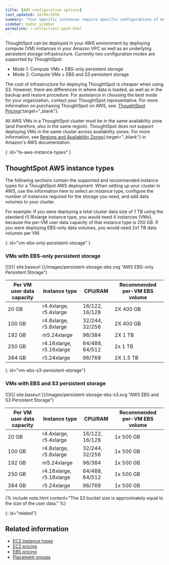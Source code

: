 ```yaml
---
title: [AWS configuration options]
last_updated: 10/09/2019
summary: "Your specific instances require specific configurations of memory, CPU, storage, and networking capacity."
sidebar: mydoc_sidebar
permalink: /:collection/:path.html
---
```

ThoughtSpot can be deployed in your AWS environment by deploying compute (VM) instances in your Amazon VPC as well as an underlying persistent storage infrastructure. Currently two configuration modes are supported by ThoughtSpot:
- Mode 1: Compute VMs + EBS-only persistent storage
- Mode 2: Compute VMs + EBS and S3 persistent storage

The cost of infrastructure for deploying ThoughtSpot is cheaper when using S3. However, there are differences in where data is loaded, as well as in the backup and restore procedure.  For assistance in choosing the best mode for your organization, contact your ThoughtSpot representative. For more information on purchasing ThoughtSpot on AWS, see: [ThoughtSpot Pricing](https://www.thoughtspot.com/pricing){:target="_blank"}.

All AWS VMs in a ThoughtSpot cluster must be in the same availability zone (and therefore, also in the same region). ThoughtSpot does not support deploying VMs in the same cluster across availability zones. For more information, see [Regions and Availability Zones](https://docs.aws.amazon.com/AmazonRDS/latest/UserGuide/Concepts.RegionsAndAvailabilityZones.html){:target="_blank"} in Amazon's AWS documentation.

{: id="ts-aws-instance-types" }
## ThoughtSpot AWS instance types

The following sections contain the supported and recommended instance types for a ThoughtSpot AWS deployment. When setting up your cluster in AWS, use the information here to select an instance type, configure the number of instances required for the storage you need, and add data volumes to your cluster.

For example: If you were deploying a total cluster data size of 1 TB using the standard r5.16xlarge instance type, you would need 4 instances (VMs), because the per-VM user data capacity of that instance type is 250 GB. If you were deploying EBS-only data volumes, you would need 2x1 TB data volumes per VM.

{: id="vm-ebs-only-persistent-storage" }
### VMs with EBS-only persistent storage

![]({{ site.baseurl }}/images/persistent-storage-ebs.svg "AWS EBS-only Persistent Storage")

| Per VM user data capacity | Instance type | CPU/RAM | Recommended per-VM EBS volume |
| --- | --- | --- |--- |
| 20 GB | r4.4xlarge, r5.4xlarge | 16/122, 16/128 | 2X 400 GB |
| 100 GB | r4.8xlarge, r5.8xlarge | 32/244, 32/256 | 2X 400 GB |
| 192 GB | m5.24xlarge | 96/384 | 2X 1 TB |
| 250 GB | r4.16xlarge, r5.16xlarge | 64/488, 64/512 | 2x 1 TB |
| 384 GB | r5.24xlarge | 96/768 | 2X 1.5 TB |

{: id="vm-ebs-s3-persistent-storage"}
### VMs with EBS and S3 persistent storage

![]({{ site.baseurl }}/images/persistent-storage-ebs-s3.svg "AWS EBS and S3 Persistent Storage")

| Per VM user data capacity | Instance type | CPU/RAM | Recommended per-VM EBS volume |
| --- | --- | --- |--- |
| 20 GB | r4.4xlarge, r5.4xlarge | 16/122, 16/128 | 1x 500 GB |
| 100 GB | r4.8xlarge, r5.8xlarge | 32/244, 32/256 | 1x 500 GB |
| 192 GB | m5.24xlarge | 96/384 | 1x 500 GB |
| 250 GB | r4.16xlarge, r5.16xlarge | 64/488, 64/512 | 1x 500 GB |
| 384 GB | r5.24xlarge | 96/768 | 1x 500 GB |

{% include note.html content="The S3 bucket size is approximately equal to the size of the user data." %}

{: id="related"}
## Related information

- [EC2 instance types](https://aws.amazon.com/ec2/instance-types/)
- [EC2 pricing](https://aws.amazon.com/ec2/pricing/)
- [EBS pricing](https://aws.amazon.com/ebs/pricing/)
- [Placement groups](http://docs.aws.amazon.com/AWSEC2/latest/UserGuide/placement-groups.html)
